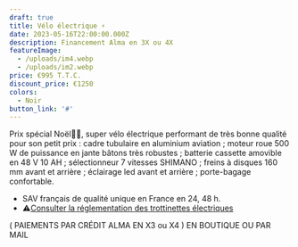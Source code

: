 ```yaml
---
draft: true
title: Vélo électrique ⚡️
date: 2023-05-16T22:00:00.000Z
description: Financement Alma en 3X ou 4X
featureImage:
  - /uploads/im4.webp
  - /uploads/im2.webp
price: €995 T.T.C.
discount_price: €1250
colors:
  - Noir
button_link: '#'
---
```


Prix spécial Noël🎁🎄, super vélo électrique performant de très bonne qualité pour son petit prix : cadre tubulaire en aluminium aviation ; moteur roue 500 W de puissance en jante bâtons très robustes ; batterie cassette amovible en 48 V 10 AH ; sélectionneur 7 vitesses SHIMANO ; freins à disques 160 mm avant et arrière ; éclairage led avant et arrière ; porte-bagage confortable.

* SAV français de qualité unique en France en 24, 48 h.
* ⚠️[Consulter la réglementation des trottinettes électriques](https://xtrem-electra.com/uploads/reglementation.pdf)

( PAIEMENTS PAR CRÉDIT ALMA EN X3 ou X4 ) EN BOUTIQUE OU PAR MAIL
